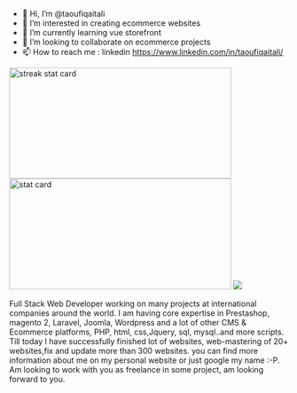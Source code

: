 - 👋 Hi, I’m @taoufiqaitali
- 👀 I’m interested in creating ecommerce websites
- 🌱 I’m currently learning vue storefront
- 💞️ I’m looking to collaborate on ecommerce projects
- 📫 How to reach me : linkedin https://www.linkedin.com/in/taoufiqaitali/


<img align="left" alt= "streak stat card" height="200px" width="400" src="https://github-readme-streak-stats.herokuapp.com/?user=taoufiqaitali&theme=radical"/>
<img   alt= " stat card" height="200px" width="400" src="https://github-readme-stats.vercel.app/api?username=taoufiqaitali&count_private=true&show_icons=true&theme=radical">

<img  src="https://github-readme-stats.vercel.app/api/top-langs/?username=taoufiqaitali">

Full Stack Web Developer working on many projects at international companies around the world. I am having core expertise in Prestashop, magento 2, Laravel, Joomla, Wordpress and a lot of other CMS & Ecommerce platforms, PHP, html, css,Jquery, sql, mysql..and more scripts. Till today I have successfully finished lot of websites, web-mastering of 20+ websites,fix and update more than 300 websites. you can find more information about me on my personal website or just google my name :-P. Am looking to work with you as freelance in some project, am looking forward to you.

